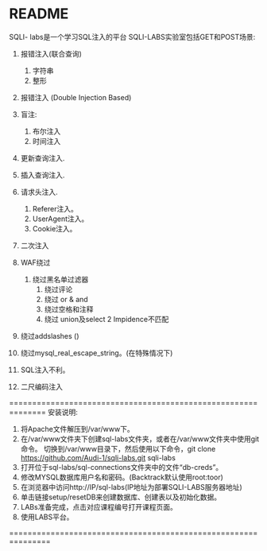 README
================
SQLI- labs是一个学习SQL注入的平台
SQLI-LABS实验室包括GET和POST场景:

1. 报错注入(联合查询)
	1. 字符串
	2. 整形
2. 报错注入 (Double Injection Based)

3. 盲注:
	1. 布尔注入
	2. 时间注入
4. 更新查询注入.
5. 插入查询注入.
6. 请求头注入.
	1. Referer注入。
	2. UserAgent注入。
	3. Cookie注入。
7. 二次注入
8. WAF绕过
	1. 绕过黑名单过滤器
		1. 绕过评论
		2. 绕过 or & and
		3. 绕过空格和注释
		4. 绕过 union及select
	2 Impidence不匹配
9. 绕过addslashes ()
10. 绕过mysql_real_escape_string。(在特殊情况下)
11. SQL注入不利。
12. 二尺编码注入

==============================================================
安装说明:
1. 将Apache文件解压到/var/www下。
2. 在/var/www文件夹下创建sql-labs文件夹，或者在/var/www文件夹中使用git命令。
	切换到/var/www目录下，然后使用以下命令，git clone https://github.com/Audi-1/sqli-labs.git sqli-labs
3. 打开位于sql-labs/sql-connections文件夹中的文件“db-creds”。
4. 修改MYSQL数据库用户名和密码。(Backtrack默认使用root:toor)
5. 在浏览器中访问http://IP/sql-labs(IP地址为部署SQLI-LABS服务器地址)
6. 单击链接setup/resetDB来创建数据库、创建表以及初始化数据。
7. LABs准备完成，点击对应课程编号打开课程页面。
8. 使用LABS平台。

===============================================================



